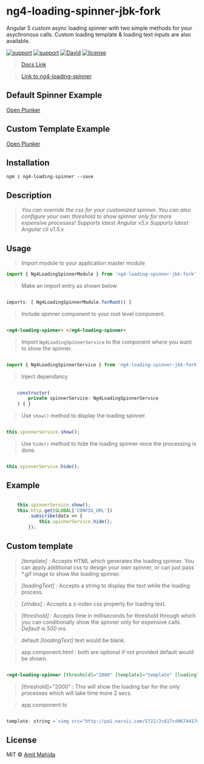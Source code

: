 # ng4-loading-spinner-jbk-fork

Angular 5 custom async loading spinner with two simple methods for your asychronous calls.
Custom loading template & loading text inputs are also available.

[![support](https://img.shields.io/badge/Support-Angular%205.x-brightgreen.svg)](https://angular.io/docs)
[![support](https://img.shields.io/badge/Support-Angular%204.x-brightgreen.svg)](https://v4.angular.io/docs)
[![David](https://img.shields.io/david/peer/webcomponents/generator-element.svg)]()
[![license](https://img.shields.io/github/license/mashape/apistatus.svg)]()


> [ Docs Link ](https://amitmahida92.github.io/ng4-loading-spinner)

> [Link to ng4-loading-spinner](https://www.npmjs.com/package/ng4-loading-spinner)

## Default Spinner Example

[Open Plunker](https://plnkr.co/edit/I3MoLhxz1NO9PVtMTiaH?p=preview)

## Custom Template Example

[Open Plunker](https://plnkr.co/edit/gX8uvP2hb7DiE8Hs0a1R?p=preview)

## Installation

`npm i ng4-loading-spinner --save`

## Description

> *You can override the css for your customized spinner.*
> *You can also configure your own threshold to show spinner only for more expensive processes!*
> *Supports latest Angular v5.x*
> *Supports latest Angular cli v1.5.x*

## Usage

> Import module to your application master module

```javascript
import { Ng4LoadingSpinnerModule } from 'ng4-loading-spinner-jbk-fork';
```

> Make an import entry as shown below

```javascript

imports: [ Ng4LoadingSpinnerModule.forRoot() ]

```

> Include spinner component to your root level component.

```html

<ng4-loading-spinner> </ng4-loading-spinner>

```

> Import `Ng4LoadingSpinnerService` to the component where you want to show the spinner.

```javascript

import { Ng4LoadingSpinnerService } from 'ng4-loading-spinner-jbk-fork';

```

> Inject dependancy

```javascript

    constructor(
        private spinnerService: Ng4LoadingSpinnerService
    ) { }

```

> Use `show()` method to display the loading spinner.

```javascript

this.spinnerService.show();

```

> Use `hide()` method to hide the loading spinner once the processing is done.

```javascript

this.spinnerService.hide();

```

## Example

```javascript

    this.spinnerService.show();
    this.http.get(GLOBAL['CONFIG_URL'])
        .subscribe(data => {
            this.spinnerService.hide();
        });

```

## Custom template

> *[template]* : Accepts HTML which generates the loading spinner. You can apply additional css to design your own spinner, or can just pass *.gif image to show the loading spinner.

> *[loadingText]* : Accepts a string to display the text while the loading process.

> *[zIndex]* : Accepts a z-index css property for loading text.

> *[threshold]* : Accepts time in milliseconds for threshold through which you can conditionally show the spinner only for expensive calls. *Default is 500 ms.*

> default *[loadingText]* text would be blank.

> app.component.html : both are optional if not provided default would be shown.        

```html

<ng4-loading-spinner [threshold]="2000" [template]="template" [loadingText]="'Please wait...'" [zIndex]="9999"></ng4-loading-spinner>

```

> [threshold]="2000" : This will show the loading bar for the only processes which will take time more 2 secs.

> app.component.ts

```javascript

template: string =`<img src="http://pa1.narvii.com/5722/2c617cd9674417d272084884b61e4bb7dd5f0b15_hq.gif" />`

```

## License

MIT © [Amit Mahida](mailto:amit.mahida9292@gmail.com)
